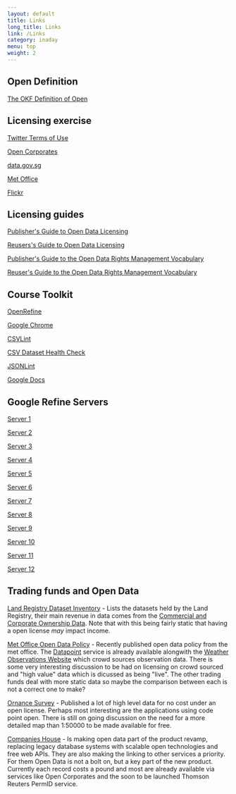 ```yaml
---
layout: default
title: Links
long_title: Links
link: /Links
category: inaday
menu: top
weight: 2
---
```


## Open Definition

[The OKF Definition of Open](http://opendefinition.org/)

## Licensing exercise

[Twitter Terms of Use](https://twitter.com/tos)

[Open Corporates](https://opencorporates.com/info/licence)

[data.gov.sg](http://data.gov.sg/Metadata/OneMapMetadata.aspx?id=DENGUE_CLUSTER&t=SPATIAL)

[Met Office](http://www.metoffice.gov.uk/datapoint/terms-conditions)

[Flickr](https://www.flickr.com/search/?q=cat)

## Licensing guides

[Publisher's Guide to Open Data Licensing](http://theodi.org/guides/publishers-guide-open-data-licensing)

[Reusers's Guide to Open Data Licensing](http://theodi.org/guides/reusers-guide-open-data-licensing)

[Publisher's Guide to the Open Data Rights Management Vocabulary](http://theodi.org/guides/publishers-guide-to-the-open-data-rights-statement-vocabulary)

[Reuser's Guide to the Open Data Rights Management Vocabulary](http://theodi.org/guides/odrs-reusers-guide)

## Course Toolkit

[OpenRefine](http://openrefine.org/download.html)

[Google Chrome](https://www.google.com/chrome/browser/)

[CSVLint](http://csvlint.io/)

[CSV Dataset Health Check](http://theodi.github.io/csv-dataset-validator/)

[JSONLint](http://jsonlint.com/)

[Google Docs](https://docs.google.com)

## Google Refine Servers

[Server 1](http://ec2-52-19-8-120.eu-west-1.compute.amazonaws.com:3000)

[Server 2](http://ec2-52-19-8-120.eu-west-1.compute.amazonaws.com:3001)

[Server 3](http://ec2-52-19-8-120.eu-west-1.compute.amazonaws.com:3002)

[Server 4](http://ec2-52-19-206-248.eu-west-1.compute.amazonaws.com:3000)

[Server 5](http://ec2-52-19-206-248.eu-west-1.compute.amazonaws.com:3001)

[Server 6](http://ec2-52-19-206-248.eu-west-1.compute.amazonaws.com:3002)

[Server 7](http://ec2-52-19-206-59.eu-west-1.compute.amazonaws.com:3000)

[Server 8](http://ec2-52-19-206-59.eu-west-1.compute.amazonaws.com:3001)

[Server 9](http://ec2-52-19-206-59.eu-west-1.compute.amazonaws.com:3002)

[Server 10](http://ec2-52-19-204-190.eu-west-1.compute.amazonaws.com:3000)

[Server 11](http://ec2-52-19-204-190.eu-west-1.compute.amazonaws.com:3001)

[Server 12](http://ec2-52-19-204-190.eu-west-1.compute.amazonaws.com:3002)

## Trading funds and Open Data

[Land Registry Dataset Inventory](http://site.landregistry.gov.uk/market-trend-data/dataset-inventory) - Lists the datasets held by the Land Registry, their main revenue in data comes from the [Commercial and Corporate Ownership Data](https://www.gov.uk/commercial-and-corporate-ownership-data). Note that with this being fairly static that having a open license *may* impact income.

[Met Office Open Data Policy](http://www.metoffice.gov.uk/media/pdf/3/5/OpenDataPolicy_MetOffice_v1.0.pdf) - Recently published open data policy from the met office. The [Datapoint](http://www.metoffice.gov.uk/datapoint) service is already available alongwith the [Weather Observations Website](http://wow.metoffice.gov.uk/) which crowd sources observation data. There is some very interesting discussion to be had on licensing on crowd sourced and &quot;high value&quot; data which is dicussed as being &quot;live&quot;. The other trading funds deal with more static data so maybe the comparison between each is not a correct one to make?

[Ornance Survey](http://www.ordnancesurvey.co.uk/business-and-government/products/opendata-products-grid.html) - Published a lot of high level data for no cost under an open license. Perhaps most interesting are the applications using code point open. There is still on going discussion on the need for a more detailed map than 1:50000 to be made available for free. 

[Companies House](http://www.itpro.co.uk/government-it-strategy/23675/companies-house-eyes-potential-of-open-data) - Is making open data part of the product revamp, replacing legacy database systems with scalable open technologies and free web APIs. They are also making the linking to other services a priority. For them Open Data is not a bolt on, but a key part of the new product. Currently each record costs a pound and most are already available via services like Open Corporates and the soon to be launched Thomson Reuters PermID service.  
